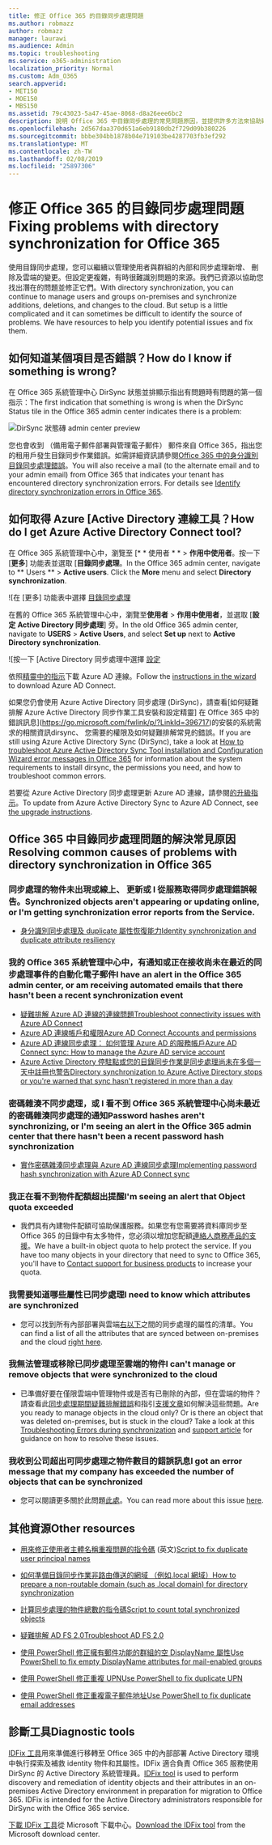 ```yaml
---
title: 修正 Office 365 的目錄同步處理問題
ms.author: robmazz
author: robmazz
manager: laurawi
ms.audience: Admin
ms.topic: troubleshooting
ms.service: o365-administration
localization_priority: Normal
ms.custom: Adm_O365
search.appverid:
- MET150
- MOE150
- MBS150
ms.assetid: 79c43023-5a47-45ae-8068-d8a26eee6bc2
description: 說明 Office 365 中目錄同步處理的常見問題原因，並提供許多方法來協助疑難排解和解決它們。
ms.openlocfilehash: 2d567daa370d651a6eb9180db2f729d09b380226
ms.sourcegitcommit: bbbe304bb1878b04e719103be4287703fb3ef292
ms.translationtype: MT
ms.contentlocale: zh-TW
ms.lasthandoff: 02/08/2019
ms.locfileid: "25897306"
---
```

# <a name="fixing-problems-with-directory-synchronization-for-office-365"></a><span data-ttu-id="21c2d-103">修正 Office 365 的目錄同步處理問題</span><span class="sxs-lookup"><span data-stu-id="21c2d-103">Fixing problems with directory synchronization for Office 365</span></span>

<span data-ttu-id="21c2d-p101">使用目錄同步處理，您可以繼續以管理使用者與群組的內部和同步處理新增、 刪除及雲端的變更。但設定更複雜，有時很難識別問題的來源。我們已資源以協助您找出潛在的問題並修正它們。</span><span class="sxs-lookup"><span data-stu-id="21c2d-p101">With directory synchronization, you can continue to manage users and groups on-premises and synchronize additions, deletions, and changes to the cloud. But setup is a little complicated and it can sometimes be difficult to identify the source of problems. We have resources to help you identify potential issues and fix them.</span></span>
  
## <a name="how-do-i-know-if-something-is-wrong"></a><span data-ttu-id="21c2d-107">如何知道某個項目是否錯誤？</span><span class="sxs-lookup"><span data-stu-id="21c2d-107">How do I know if something is wrong?</span></span>

<span data-ttu-id="21c2d-108">在 Office 365 系統管理中心 DirSync 狀態並排顯示指出有問題時有問題的第一個指示：</span><span class="sxs-lookup"><span data-stu-id="21c2d-108">The first indication that something is wrong is when the DirSync Status tile in the Office 365 admin center indicates there is a problem:</span></span>
  
![DirSync 狀態磚 admin center preview](media/060006e9-de61-49d5-8979-e77cda198e71.png)
  
<span data-ttu-id="21c2d-p102">您也會收到 （備用電子郵件部署與管理電子郵件） 郵件來自 Office 365，指出您的租用戶發生目錄同步作業錯誤。如需詳細資訊請參閱[Office 365 中的身分識別目錄同步處理錯誤](identify-directory-synchronization-errors.md)。</span><span class="sxs-lookup"><span data-stu-id="21c2d-p102">You will also receive a mail (to the alternate email and to your admin email) from Office 365 that indicates your tenant has encountered directory synchronization errors. For details see [Identify directory synchronization errors in Office 365](identify-directory-synchronization-errors.md).</span></span>
  
## <a name="how-do-i-get-azure-active-directory-connect-tool"></a><span data-ttu-id="21c2d-112">如何取得 Azure [Active Directory 連線工具？</span><span class="sxs-lookup"><span data-stu-id="21c2d-112">How do I get Azure Active Directory Connect tool?</span></span>

<span data-ttu-id="21c2d-p103">在 Office 365 系統管理中心中，瀏覽至 [\* \* 使用者 \* \* \> **作用中使用者**。按一下 [**更多**] 功能表並選取 [**目錄同步處理**。</span><span class="sxs-lookup"><span data-stu-id="21c2d-p103">In the Office 365 admin center, navigate to \*\* Users \*\* \> **Active users**. Click the **More** menu and select **Directory synchronization**.</span></span> 
  
![在 [更多] 功能表中選擇 [目錄同步處理](media/dc6669e5-c01b-471e-9cdf-04f5d44e1c4b.png)
  
<span data-ttu-id="21c2d-116">在舊的 Office 365 系統管理中心中，瀏覽至**使用者** \> **作用中使用者**，並選取 [**設定** **Active Directory 同步處理**] 旁。</span><span class="sxs-lookup"><span data-stu-id="21c2d-116">In the old Office 365 admin center, navigate to **USERS** \> **Active Users**, and select **Set up** next to **Active Directory synchronization**.</span></span> 
  
![按一下 [Active Directory 同步處理中選擇 [設定](media/bd95492b-d65e-4072-a6ee-e562f5f566c3.png)
  
<span data-ttu-id="21c2d-118">依照[精靈中的指示](set-up-directory-synchronization.md)下載 Azure AD 連線。</span><span class="sxs-lookup"><span data-stu-id="21c2d-118">Follow the [instructions in the wizard](set-up-directory-synchronization.md) to download Azure AD Connect.</span></span> 
  
<span data-ttu-id="21c2d-119">如果您仍會使用 Azure Active Directory 同步處理 (DirSync)，請查看[如何疑難排解 Azure Active Directory 同步作業工具安裝和設定精靈] 在 Office 365 中的錯誤訊息](https://go.microsoft.com/fwlink/p/?LinkId=396717)的安裝的系統需求的相關資訊dirsync、 您需要的權限及如何疑難排解常見的錯誤。</span><span class="sxs-lookup"><span data-stu-id="21c2d-119">If you are still using Azure Active Directory Sync (DirSync), take a look at [How to troubleshoot Azure Active Directory Sync Tool installation and Configuration Wizard error messages in Office 365](https://go.microsoft.com/fwlink/p/?LinkId=396717) for information about the system requirements to install dirsync, the permissions you need, and how to troubleshoot common errors.</span></span> 
  
<span data-ttu-id="21c2d-120">若要從 Azure Active Directory 同步處理更新 Azure AD 連線，請參閱[的升級指示](https://go.microsoft.com/fwlink/p/?LinkId=733240)。</span><span class="sxs-lookup"><span data-stu-id="21c2d-120">To update from Azure Active Directory Sync to Azure AD Connect, see [the upgrade instructions](https://go.microsoft.com/fwlink/p/?LinkId=733240).</span></span>
  
## <a name="resolving-common-causes-of-problems-with-directory-synchronization-in-office-365"></a><span data-ttu-id="21c2d-121">Office 365 中目錄同步處理問題的解決常見原因</span><span class="sxs-lookup"><span data-stu-id="21c2d-121">Resolving common causes of problems with directory synchronization in Office 365</span></span>

### <a name="synchronized-objects-arent-appearing-or-updating-online-or-im-getting-synchronization-error-reports-from-the-service"></a><span data-ttu-id="21c2d-122">**同步處理的物件未出現或線上、 更新或 I 從服務取得同步處理錯誤報告。**</span><span class="sxs-lookup"><span data-stu-id="21c2d-122">**Synchronized objects aren't appearing or updating online, or I'm getting synchronization error reports from the Service.**</span></span>

- [<span data-ttu-id="21c2d-123">身分識別同步處理及 duplicate 屬性恢復能力</span><span class="sxs-lookup"><span data-stu-id="21c2d-123">Identity synchronization and duplicate attribute resiliency</span></span>](https://docs.microsoft.com/azure/active-directory/hybrid/how-to-connect-syncservice-duplicate-attribute-resiliency)

### <a name="i-have-an-alert-in-the-office-365-admin-center-or-am-receiving-automated-emails-that-there-hasnt-been-a-recent-synchronization-event"></a><span data-ttu-id="21c2d-124">**我的 Office 365 系統管理中心中，有通知或正在接收尚未在最近的同步處理事件的自動化電子郵件**</span><span class="sxs-lookup"><span data-stu-id="21c2d-124">**I have an alert in the Office 365 admin center, or am receiving automated emails that there hasn't been a recent synchronization event**</span></span>
- [<span data-ttu-id="21c2d-125">疑難排解 Azure AD 連線的連線問題</span><span class="sxs-lookup"><span data-stu-id="21c2d-125">Troubleshoot connectivity issues with Azure AD Connect</span></span>](https://docs.microsoft.com/azure/active-directory/hybrid/tshoot-connect-connectivity)
- [<span data-ttu-id="21c2d-126">Azure AD 連線帳戶和權限</span><span class="sxs-lookup"><span data-stu-id="21c2d-126">Azure AD Connect Accounts and permissions</span></span>](https://go.microsoft.com/fwlink/p/?LinkId=820598)
- [<span data-ttu-id="21c2d-127">Azure AD 連線同步處理： 如何管理 Azure AD 的服務帳戶</span><span class="sxs-lookup"><span data-stu-id="21c2d-127">Azure AD Connect sync: How to manage the Azure AD service account</span></span>](https://docs.microsoft.com/azure/active-directory/hybrid/how-to-connect-azureadaccount)
- [<span data-ttu-id="21c2d-128">Azure Active Directory 停駐點或您的目錄同步作業是同步處理尚未在多個一天中註冊也警告</span><span class="sxs-lookup"><span data-stu-id="21c2d-128">Directory synchronization to Azure Active Directory stops or you're warned that sync hasn't registered in more than a day</span></span>](https://support.microsoft.com/help/2882421/directory-synchronization-to-azure-active-directory-stops-or-you-re-warned-that-sync-hasn-t-registered-in-more-than-a-day)

### <a name="password-hashes-arent-synchronizing-or-im-seeing-an-alert-in-the-office-365-admin-center-that-there-hasnt-been-a-recent-password-hash-synchronization"></a><span data-ttu-id="21c2d-129">**密碼雜湊不同步處理，或 I 看不到 Office 365 系統管理中心尚未最近的密碼雜湊同步處理的通知**</span><span class="sxs-lookup"><span data-stu-id="21c2d-129">**Password hashes aren't synchronizing, or I'm seeing an alert in the Office 365 admin center that there hasn't been a recent password hash synchronization**</span></span>
- [<span data-ttu-id="21c2d-130">實作密碼雜湊同步處理與 Azure AD 連線同步處理</span><span class="sxs-lookup"><span data-stu-id="21c2d-130">Implementing password hash synchronization with Azure AD Connect sync</span></span>](https://docs.microsoft.com/azure/active-directory/hybrid/how-to-connect-password-hash-synchronization)

### <a name="im-seeing-an-alert-that-object-quota-exceeded"></a><span data-ttu-id="21c2d-131">**我正在看不到物件配額超出提醒**</span><span class="sxs-lookup"><span data-stu-id="21c2d-131">**I'm seeing an alert that Object quota exceeded**</span></span>
- <span data-ttu-id="21c2d-p104">我們具有內建物件配額可協助保護服務。如果您有您需要將資料庫同步至 Office 365 的目錄中有太多物件，您必須以增加您配額[連絡人商務產品的支援](https://support.office.com/article/32a17ca7-6fa0-4870-8a8d-e25ba4ccfd4b)。</span><span class="sxs-lookup"><span data-stu-id="21c2d-p104">We have a built-in object quota to help protect the service. If you have too many objects in your directory that need to sync to Office 365, you'll have to [Contact support for business products](https://support.office.com/article/32a17ca7-6fa0-4870-8a8d-e25ba4ccfd4b) to increase your quota.</span></span>

### <a name="i-need-to-know-which-attributes-are-synchronized"></a><span data-ttu-id="21c2d-134">**我需要知道哪些屬性已同步處理**</span><span class="sxs-lookup"><span data-stu-id="21c2d-134">**I need to know which attributes are synchronized**</span></span>
- <span data-ttu-id="21c2d-135">您可以找到所有內部部署與雲端[右以下](https://go.microsoft.com/fwlink/p/?LinkId=396719)之間的同步處理的屬性的清單。</span><span class="sxs-lookup"><span data-stu-id="21c2d-135">You can find a list of all the attributes that are synced between on-premises and the cloud [right here](https://go.microsoft.com/fwlink/p/?LinkId=396719).</span></span>

### <a name="i-cant-manage-or-remove-objects-that-were-synchronized-to-the-cloud"></a><span data-ttu-id="21c2d-136">**我無法管理或移除已同步處理至雲端的物件**</span><span class="sxs-lookup"><span data-stu-id="21c2d-136">**I can't manage or remove objects that were synchronized to the cloud**</span></span>
- <span data-ttu-id="21c2d-p105">已準備好要在僅限雲端中管理物件或是否有已刪除的內部，但在雲端的物件？請查看此[同步處理期間疑難排解錯誤](https://go.microsoft.com/fwlink/p/?linkid=842044)和指引[支援文章](https://go.microsoft.com/fwlink/p/?LinkId=396720)如何解決這些問題。</span><span class="sxs-lookup"><span data-stu-id="21c2d-p105">Are you ready to manage objects in the cloud only? Or is there an object that was deleted on-premises, but is stuck in the cloud? Take a look at this [Troubleshooting Errors during synchronization](https://go.microsoft.com/fwlink/p/?linkid=842044) and [support article](https://go.microsoft.com/fwlink/p/?LinkId=396720) for guidance on how to resolve these issues.</span></span>

### <a name="i-got-an-error-message-that-my-company-has-exceeded-the-number-of-objects-that-can-be-synchronized"></a><span data-ttu-id="21c2d-140">**我收到公司超出可同步處理之物件數目的錯誤訊息**</span><span class="sxs-lookup"><span data-stu-id="21c2d-140">**I got an error message that my company has exceeded the number of objects that can be synchronized**</span></span>
- <span data-ttu-id="21c2d-141">您可以閱讀更多關於此問題[此處](https://go.microsoft.com/fwlink/p/?LinkId=396721)。</span><span class="sxs-lookup"><span data-stu-id="21c2d-141">You can read more about this issue [here](https://go.microsoft.com/fwlink/p/?LinkId=396721).</span></span>
   
## <a name="other-resources"></a><span data-ttu-id="21c2d-142">其他資源</span><span class="sxs-lookup"><span data-stu-id="21c2d-142">Other resources</span></span>

- <span data-ttu-id="21c2d-143">[用來修正使用者主體名稱重複問題的指令碼](https://go.microsoft.com/fwlink/p/?LinkId=396725) (英文)</span><span class="sxs-lookup"><span data-stu-id="21c2d-143">[Script to fix duplicate user principal names](https://go.microsoft.com/fwlink/p/?LinkId=396725)</span></span>
    
- [<span data-ttu-id="21c2d-144">如何準備目錄同步作業非路由傳送的網域 （例如.local 網域）</span><span class="sxs-lookup"><span data-stu-id="21c2d-144">How to prepare a non-routable domain (such as .local domain) for directory synchronization</span></span>](prepare-a-non-routable-domain-for-directory-synchronization.md)
    
- [<span data-ttu-id="21c2d-145">計算同步處理的物件總數的指令碼</span><span class="sxs-lookup"><span data-stu-id="21c2d-145">Script to count total synchronized objects</span></span>](https://go.microsoft.com/fwlink/p/?LinkId=396726)
    
- [<span data-ttu-id="21c2d-146">疑難排解 AD FS 2.0</span><span class="sxs-lookup"><span data-stu-id="21c2d-146">Troubleshoot AD FS 2.0</span></span>](https://go.microsoft.com/fwlink/p/?LinkId=396727)
    
- [<span data-ttu-id="21c2d-147">使用 PowerShell 修正擁有郵件功能的群組的空 DisplayName 屬性</span><span class="sxs-lookup"><span data-stu-id="21c2d-147">Use PowerShell to fix empty DisplayName attributes for mail-enabled groups</span></span>](https://go.microsoft.com/fwlink/p/?LinkId=396728)
    
- [<span data-ttu-id="21c2d-148">使用 PowerShell 修正重複 UPN</span><span class="sxs-lookup"><span data-stu-id="21c2d-148">Use PowerShell to fix duplicate UPN</span></span>](https://go.microsoft.com/fwlink/p/?LinkId=396730)
    
- [<span data-ttu-id="21c2d-149">使用 PowerShell 修正重複電子郵件地址</span><span class="sxs-lookup"><span data-stu-id="21c2d-149">Use PowerShell to fix duplicate email addresses</span></span>](https://go.microsoft.com/fwlink/p/?LinkId=396731)
    
## <a name="diagnostic-tools"></a><span data-ttu-id="21c2d-150">診斷工具</span><span class="sxs-lookup"><span data-stu-id="21c2d-150">Diagnostic tools</span></span>

<span data-ttu-id="21c2d-p106">[IDFix 工具](prepare-directory-attributes-for-synch-with-idfix.md)用來準備進行移轉至 Office 365 中的內部部署 Active Directory 環境中執行探索及補救 identity 物件和其屬性。IDFix 適合負責 Office 365 服務使用 DirSync 的 Active Directory 系統管理員。</span><span class="sxs-lookup"><span data-stu-id="21c2d-p106">[IDFix tool](prepare-directory-attributes-for-synch-with-idfix.md) is used to perform discovery and remediation of identity objects and their attributes in an on-premises Active Directory environment in preparation for migration to Office 365. IDFix is intended for the Active Directory administrators responsible for DirSync with the Office 365 service.</span></span> 

<span data-ttu-id="21c2d-153">[下載 IDFix 工具](https://go.microsoft.com/fwlink/p/?LinkId=396718)從 Microsoft 下載中心。</span><span class="sxs-lookup"><span data-stu-id="21c2d-153">[Download the IDFix tool](https://go.microsoft.com/fwlink/p/?LinkId=396718) from the Microsoft download center.</span></span>